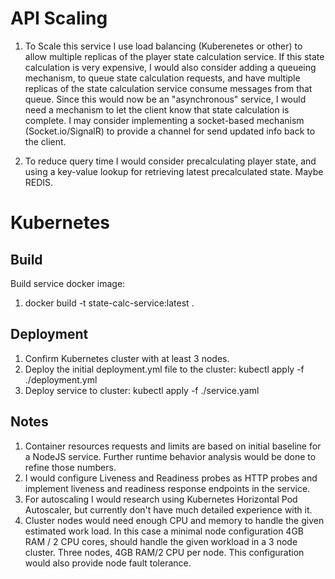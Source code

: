 # API Scaling

1. To Scale this service I use load balancing (Kuberenetes or other)
   to allow multiple replicas of the player state calculation service. If this state calculation is very expensive,
   I would also consider adding a queueing mechanism, to queue state calculation requests, and have multiple
   replicas of the state calculation service consume messages from that queue. Since this would now be an "asynchronous" service,
   I would need a mechanism to let the client know that state calculation is complete. I may consider implementing
   a socket-based mechanism (Socket.io/SignalR) to provide a channel for send updated info back to the client.

2. To reduce query time I would consider precalculating player state,
   and using a key-value lookup for retrieving latest precalculated state. Maybe REDIS.

# Kubernetes

## Build

Build service docker image:

1. docker build -t state-calc-service:latest .

## Deployment

1. Confirm Kubernetes cluster with at least 3 nodes.
2. Deploy the initial deployment.yml file to the cluster: kubectl apply -f ./deployment.yml
3. Deploy service to cluster: kubectl apply -f ./service.yaml

## Notes

1. Container resources requests and limits are based on initial baseline for a NodeJS service. Further runtime behavior analysis would be done to refine those numbers.
2. I would configure Liveness and Readiness probes as HTTP probes and implement liveness and readiness response endpoints in the service.
3. For autoscaling I would research using Kubernetes Horizontal Pod Autoscaler, but currently don't have much detailed experience with it.
4. Cluster nodes would need enough CPU and memory to handle the given estimated work load. In this case a minimal node configuration 4GB RAM / 2 CPU cores, should handle the given workload in a 3 node cluster. Three nodes, 4GB RAM/2 CPU per node. This configuration would also provide node fault tolerance.
